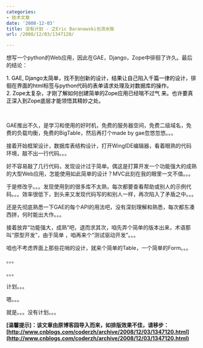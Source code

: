 ```yaml
---
categories:
- 技术文章
date: '2008-12-03'
title: 没有计划 - 之Eric Baranowski也流水账
url: /2008/12/03/1347120/

---
```



想写一个python的Web应用，因此在GAE，Django，Zope中徘徊了许久。最后的结论：

<div class="cnblogs_code"><span style="color: #000000;">1</span><span style="color: #000000;">.&nbsp;GAE,&nbsp;Django太简单，找不到创新的设计，结果让自己陷入千篇一律的设计，徘徊在界面的html标签与python代码的表单请求处理及对数据库的操作。
<br />
</span><span style="color: #000000;">2</span><span style="color: #000000;">.&nbsp;Zope太复杂，才刚了解如何创建简单的Zope应用已经喘不过气&nbsp;来。也许要真正深入到Zope底层才能领悟其精妙之处。</span></div>

&nbsp;

GAE推出不久，是学习和使用的好时机，免费的服务器空间，免费二级域名，免费的负载均衡，免费的BigTable，然后再打个made by gae忽悠忽悠。。。

接着开始框架设计，数据库表结构设计，打开WingIDE编辑器，看着眼熟的代码环境，敲不出一行代码。。。

好不容易敲了几行代码，发现设计过于简单。偶这是打算开发一个功能强大的成熟的大型Web应用，怎能使用如此简单的设计？MVC此刻在我的眼里一文不值。。。

于是修改乎。。。发现使用到的很多库不太熟，每次都要查看帮助或别人的示例代码。。。效率很低下，到头来又发现代码写的和别人一样，再次陷入了矛盾之中。。。

还是先彻底熟悉一下GAE的每个API的用法吧，没有深刻理解和熟悉，每次都东凑西拼，何时能出大作。。。

接着放弃&#8220;功能强大，成熟&#8221;吧，退而求其次，咱先弄个简单的版本出来，术语那叫&#8220;原型开发&#8221;，由于简单 ，咱再来个&#8220;测试驱动开发&#8221;。。。

咱也不考虑界面上那些花哨的设计，就来个简单的Table，一个简单的Form。。。

。。。

。。。

计划。。。

嗯。。。

就是。。。没有计划。。。

**[温馨提示]：该文章由原博客园导入而来，如排版效果不佳，请移步：[http://www.cnblogs.com/coderzh/archive/2008/12/03/1347120.html](http://www.cnblogs.com/coderzh/archive/2008/12/03/1347120.html)**